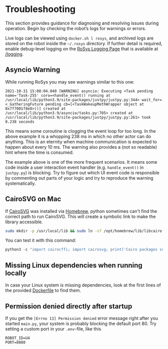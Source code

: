 # Troubleshooting

This section provides guidance for diagnosing and resolving issues during operation. Begin by checking the robot’s logs for warnings or errors.

Live logs can be viewed using `docker.sh l rosys`, and archived logs are stored on the robot inside the `~/.rosys` directory. If further detail is required, enable debug-level logging on the [RoSys Logging Page](https://rosys.io/reference/rosys/analysis/#rosys.analysis.logging_page.LoggingPage) that is available at [/logging](http://localhost/logging).

## Asyncio Warning

While running RoSys you may see warnings similar to this one:

```
2021-10-31 15:08:04.040 [WARNING] asyncio: Executing <Task pending name='Task-255' coro=<handle_event() running at /usr/local/lib/python3.9/site-packages/justpy/justpy.py:344> wait_for=<_GatheringFuture pending cb=[<TaskWakeupMethWrapper object at 0x7f7001f8e0>()] created at /usr/local/lib/python3.9/asyncio/tasks.py:705> created at /usr/local/lib/python3.9/site-packages/justpy/justpy.py:261> took 0.238 seconds
```

This means some coroutine is clogging the event loop for too long.
In the above example it is a whopping 238 ms in which no other actor can do anything.
This is an eternity when machine communication is expected to happen about every 10 ms.
The warning also provides a (not so readable) hint where the time is consumed.

The example above is one of the more frequent scenarios.
It means some code inside a user interaction event handler (e.g. `handle_event()` in `justpy.py`) is blocking.
Try to figure out which UI event code is responsible by commenting out parts of your logic and try to reproduce the warning systematically.

## CairoSVG on Mac

If [CairoSVG](https://cairosvg.org/) was installed via [Homebrew](https://brew.sh/), python sometimes can't find the correct path to run CairoSVG.
This will create a symbolic link to make the library accessible.

```bash
sudo mkdir -p /usr/local/lib && sudo ln -sf /opt/homebrew/lib/libcairo.2.dylib /usr/local/lib/libcairo.2.dylib
```

You can test it with this command:

```python
python3 -c "import cairocffi; import cairosvg; print('Cairo packages successfully imported!')"
```

## Missing Linux dependencies when running locally

In case your Linux system is missing dependencies, look at the first lines of the provided [Dockerfile](https://github.com/zauberzeug/field_friend/blob/main/Dockerfile) to find them.

## Permission denied directly after startup

If you get the `[Errno 13] Permission denied` error message right after you started `main.py`, your system is probably blocking the default port 80.
Try setting a custom port in your `.env`-file, like this

```
ROBOT_ID=U4
PORT=8080
```
